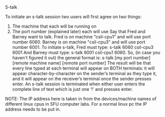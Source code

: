 S-talk

To initiate an s-talk session two users will first agree on two things:
1) The machine that each will be running on
2) The port number (explained later) each will use
Say that Fred and Barney want to talk. Fred is on machine "csil-cpu1" and will use port number 6060. Barney is on machine "csil-cpu3" and will use port number 6001. To initiate s-talk, Fred must type: s-talk 6060 csil-cpu3 6001 And Barney must type: s-talk 6001 csil-cpu1 6060. So, (in case you haven't figured it out) the general format is: s-talk [my port number] [remote machine name] [remote port number] The result will be that every line typed at each terminal will appear on BOTH terminals: it will appear character-by-character on the sender’s terminal as they type it, and it will appear on the receiver’s terminal once the sender presses enter.
An s-talk session is terminated when either user enters the complete line of text which is
just one ‘!’ and presses enter. 

NOTE: The IP address here is taken in from the devices/machine names of different linux cpus in SFU computer labs. For a normal linux pc the IP address needs to be put in.
